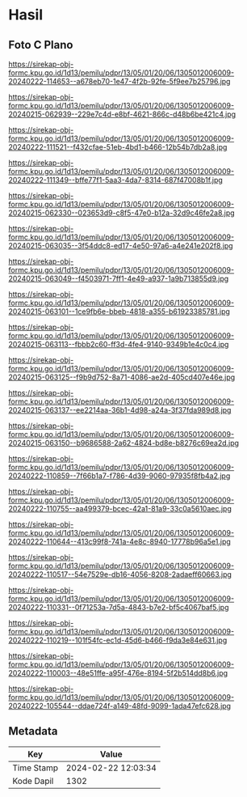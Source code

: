 # Hasil

## Foto C Plano

https://sirekap-obj-formc.kpu.go.id/1d13/pemilu/pdpr/13/05/01/20/06/1305012006009-20240222-114653--a678eb70-1e47-4f2b-92fe-5f9ee7b25796.jpg

https://sirekap-obj-formc.kpu.go.id/1d13/pemilu/pdpr/13/05/01/20/06/1305012006009-20240215-062939--229e7c4d-e8bf-4621-866c-d48b6be421c4.jpg

https://sirekap-obj-formc.kpu.go.id/1d13/pemilu/pdpr/13/05/01/20/06/1305012006009-20240222-111521--f432cfae-51eb-4bd1-b466-12b54b7db2a8.jpg

https://sirekap-obj-formc.kpu.go.id/1d13/pemilu/pdpr/13/05/01/20/06/1305012006009-20240222-111349--bffe77f1-5aa3-4da7-8314-687f47008b1f.jpg

https://sirekap-obj-formc.kpu.go.id/1d13/pemilu/pdpr/13/05/01/20/06/1305012006009-20240215-062330--023653d9-c8f5-47e0-b12a-32d9c46fe2a8.jpg

https://sirekap-obj-formc.kpu.go.id/1d13/pemilu/pdpr/13/05/01/20/06/1305012006009-20240215-063035--3f54ddc8-ed17-4e50-97a6-a4e241e202f8.jpg

https://sirekap-obj-formc.kpu.go.id/1d13/pemilu/pdpr/13/05/01/20/06/1305012006009-20240215-063049--f4503971-7ff1-4e49-a937-1a9b713855d9.jpg

https://sirekap-obj-formc.kpu.go.id/1d13/pemilu/pdpr/13/05/01/20/06/1305012006009-20240215-063101--1ce9fb6e-bbeb-4818-a355-b61923385781.jpg

https://sirekap-obj-formc.kpu.go.id/1d13/pemilu/pdpr/13/05/01/20/06/1305012006009-20240215-063113--fbbb2c60-ff3d-4fe4-9140-9349b1e4c0c4.jpg

https://sirekap-obj-formc.kpu.go.id/1d13/pemilu/pdpr/13/05/01/20/06/1305012006009-20240215-063125--f9b9d752-8a71-4086-ae2d-405cd407e46e.jpg

https://sirekap-obj-formc.kpu.go.id/1d13/pemilu/pdpr/13/05/01/20/06/1305012006009-20240215-063137--ee2214aa-36b1-4d98-a24a-3f37fda989d8.jpg

https://sirekap-obj-formc.kpu.go.id/1d13/pemilu/pdpr/13/05/01/20/06/1305012006009-20240215-063150--b9686588-2a62-4824-bd8e-b8276c69ea2d.jpg

https://sirekap-obj-formc.kpu.go.id/1d13/pemilu/pdpr/13/05/01/20/06/1305012006009-20240222-110859--7f66b1a7-f786-4d39-9060-97935f8fb4a2.jpg

https://sirekap-obj-formc.kpu.go.id/1d13/pemilu/pdpr/13/05/01/20/06/1305012006009-20240222-110755--aa499379-bcec-42a1-81a9-33c0a5610aec.jpg

https://sirekap-obj-formc.kpu.go.id/1d13/pemilu/pdpr/13/05/01/20/06/1305012006009-20240222-110644--413c99f8-741a-4e8c-8940-17778b96a5e1.jpg

https://sirekap-obj-formc.kpu.go.id/1d13/pemilu/pdpr/13/05/01/20/06/1305012006009-20240222-110517--54e7529e-db16-4056-8208-2adaeff60663.jpg

https://sirekap-obj-formc.kpu.go.id/1d13/pemilu/pdpr/13/05/01/20/06/1305012006009-20240222-110331--0f71253a-7d5a-4843-b7e2-bf5c4067baf5.jpg

https://sirekap-obj-formc.kpu.go.id/1d13/pemilu/pdpr/13/05/01/20/06/1305012006009-20240222-110219--101f54fc-ec1d-45d6-b466-f9da3e84e631.jpg

https://sirekap-obj-formc.kpu.go.id/1d13/pemilu/pdpr/13/05/01/20/06/1305012006009-20240222-110003--48e51ffe-a95f-476e-8194-5f2b514dd8b6.jpg

https://sirekap-obj-formc.kpu.go.id/1d13/pemilu/pdpr/13/05/01/20/06/1305012006009-20240222-105544--ddae724f-a149-48fd-9099-1ada47efc628.jpg


## Metadata

| Key        | Value               |
| ---------- | ------------------- |
| Time Stamp | 2024-02-22 12:03:34 |
| Kode Dapil | 1302                |



